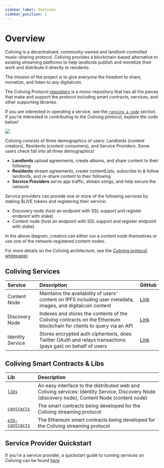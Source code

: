 ```yaml
---
sidebar_label: Overview
sidebar_position: 1
---
```


# Overview

Coliving is a decentralized, community-owned and landlord-controlled music-sharing protocol. Coliving provides a blockchain-based alternative to existing streaming platforms to help landlords publish and monetize their work and distribute it directly to residents.

The mission of the project is to give everyone the freedom to share, monetize, and listen to any digitalcoin.

The Coliving Protocol [repository](https://github.com/dgc-network/-protocol) is a mono-repository that has all the pieces that make and support the protocol including smart contracts, services, and other supporting libraries.

If you are interested in operating a service, see the [`running a node`](../token/running-a-node/introduction.md) section. If you're interested in contributing to the Coliving protocol, explore the code below!

![](/img/architecture.png)

Coliving consists of three demographics of users: Landlords (content creators), Residents (content consumers), and Service Providers. Some users check fall into all three demographics!

- **Landlords** upload agreements, create albums, and share content to their following
- **Residents** stream agreements, create contentLists, subscribe to & follow landlords, and re-share content to their following
- **Service Providers** serve app traffic, stream songs, and help secure the network

Service providers can provide one or more of the following services by staking $LIVE tokens and registering their service:

- Discovery node \(host an endpoint with SSL support and register endpoint with stake\)
- Content node \(host an endpoint with SSL support and register endpoint with stake\)

In the above diagram, creators can either run a content node themselves or use one of the network-registered content nodes.

For more details on the Coliving architecture, see the [Coliving protocol whitepaper](whitepaper.md).

## Coliving Services

| Service          | Description                                                                                                        | GitHub                                                                                  |
| :--------------- | :----------------------------------------------------------------------------------------------------------------- | :-------------------------------------------------------------------------------------- |
| Content Node     | Maintains the availability of users' content on IPFS including user metadata, images, and digitalcoin content            | [Link](https://github.com/dgc-network/-protocol/tree/master/content-node)       |
| Discovery Node   | Indexes and stores the contents of the Coliving contracts on the Ethereum blockchain for clients to query via an API | [Link](https://github.com/dgc-network/-protocol/tree/master/discovery-node) |
| Identity Service | Stores encrypted auth ciphertexts, does Twitter OAuth and relays transactions (pays gas) on behalf of users        | [Link](https://github.com/dgc-network/-protocol/tree/master/identity-service)   |

## Coliving Smart Contracts & Libs

| Lib                                                                                           | Description                                                                                                                                          |
| :-------------------------------------------------------------------------------------------- | :--------------------------------------------------------------------------------------------------------------------------------------------------- |
| [`libs`](https://github.com/dgc-network/-protocol/tree/master/libs)                   | An easy interface to the distributed web and Coliving services: Identity Service, Discovery Node \(discovery node\), Content Node \(content node\) |
| [`contracts`](https://github.com/dgc-network/-protocol/tree/master/contracts)         | The smart contracts being developed for the Coliving streaming protocol                                                                                |
| [`eth-contracts`](https://github.com/dgc-network/-protocol/tree/master/eth-contracts) | The Ethereum smart contracts being developed for the Coliving streaming protocol                                                                       |

## Service Provider Quickstart

If you're a service provider, a quickstart guide to running services on Coliving can be found [here](../token/running-a-node/introduction.md)
